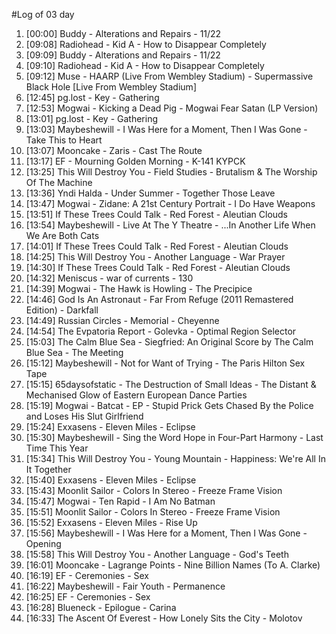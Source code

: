 #Log of 03 day

1. [00:00] Buddy - Alterations and Repairs - 11/22
1. [09:08] Radiohead - Kid A - How to Disappear Completely
1. [09:09] Buddy - Alterations and Repairs - 11/22
1. [09:10] Radiohead - Kid A - How to Disappear Completely
1. [09:12] Muse - HAARP (Live From Wembley Stadium) - Supermassive Black Hole [Live From Wembley Stadium]
1. [12:45] pg.lost - Key - Gathering
1. [12:53] Mogwai - Kicking a Dead Pig - Mogwai Fear Satan (LP Version)
1. [13:01] pg.lost - Key - Gathering
1. [13:03] Maybeshewill - I Was Here for a Moment, Then I Was Gone - Take This to Heart
1. [13:07] Mooncake - Zaris - Cast The Route
1. [13:17] EF - Mourning Golden Morning - K-141 KYPCK
1. [13:25] This Will Destroy You - Field Studies - Brutalism & The Worship Of The Machine
1. [13:36] Yndi Halda - Under Summer - Together Those Leave
1. [13:47] Mogwai - Zidane: A 21st Century Portrait - I Do Have Weapons
1. [13:51] If These Trees Could Talk - Red Forest - Aleutian Clouds
1. [13:54] Maybeshewill - Live At The Y Theatre - ...In Another Life When We Are Both Cats
1. [14:01] If These Trees Could Talk - Red Forest - Aleutian Clouds
1. [14:25] This Will Destroy You - Another Language - War Prayer
1. [14:30] If These Trees Could Talk - Red Forest - Aleutian Clouds
1. [14:32] Meniscus - war of currents - 130
1. [14:39] Mogwai - The Hawk is Howling - The Precipice
1. [14:46] God Is An Astronaut - Far From Refuge (2011 Remastered Edition) - Darkfall
1. [14:49] Russian Circles - Memorial - Cheyenne
1. [14:54] The Evpatoria Report - Golevka - Optimal Region Selector
1. [15:03] The Calm Blue Sea - Siegfried: An Original Score by The Calm Blue Sea - The Meeting
1. [15:12] Maybeshewill - Not for Want of Trying - The Paris Hilton Sex Tape
1. [15:15] 65daysofstatic - The Destruction of Small Ideas - The Distant & Mechanised Glow of Eastern European Dance Parties
1. [15:19] Mogwai - Batcat - EP - Stupid Prick Gets Chased By the Police and Loses His Slut Girlfriend
1. [15:24] Exxasens - Eleven Miles - Eclipse
1. [15:30] Maybeshewill - Sing the Word Hope in Four-Part Harmony - Last Time This Year
1. [15:34] This Will Destroy You - Young Mountain - Happiness: We're All In It Together
1. [15:40] Exxasens - Eleven Miles - Eclipse
1. [15:43] Moonlit Sailor - Colors In Stereo - Freeze Frame Vision
1. [15:47] Mogwai - Ten Rapid - I Am No Batman
1. [15:51] Moonlit Sailor - Colors In Stereo - Freeze Frame Vision
1. [15:52] Exxasens - Eleven Miles - Rise Up
1. [15:56] Maybeshewill - I Was Here for a Moment, Then I Was Gone - Opening
1. [15:58] This Will Destroy You - Another Language - God's Teeth
1. [16:01] Mooncake - Lagrange Points - Nine Billion Names (To A. Clarke)
1. [16:19] EF - Ceremonies - Sex
1. [16:22] Maybeshewill - Fair Youth - Permanence
1. [16:25] EF - Ceremonies - Sex
1. [16:28] Blueneck - Epilogue - Carina
1. [16:33] The Ascent Of Everest - How Lonely Sits the City - Molotov
